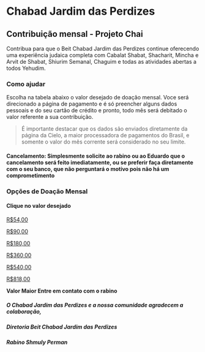 # Chabad Jardim das Perdizes
## Contribuição mensal - Projeto Chai

Contribua para que o Beit Chabad Jardim das Perdizes continue oferecendo uma experiência judaica completa com Cabalat Shabat, Shacharit, Mincha e Arvit de Shabat, Shiurim Semanal, Chaguim e todas as atividades abertas a todos Yehudim.

### Como ajudar

Escolha na tabela abaixo o valor desejado de doação mensal. Voce será direcionado a página de pagamento e é só preencher alguns dados pessoais e do seu cartão de crédito e pronto, todo mês será debitado o valor referente a sua contribuição.

> É importante destacar que os dados são enviados diretamente da página da Cielo, a maior processadora de pagamentos do Brasil, e somente o valor do mês corrente será considerado no seu limite. 

#### Cancelamento: Simplesmente solicite ao rabino ou ao Eduardo que o cancelamento será feito imediatamente, ou se preferir faça diretamente com o seu banco, que não perguntará o motivo pois não há um comprometimento

### Opções de Doação Mensal
#### Clique no valor desejado


[R$54,00](http://bit.ly/2kpcxAP)

[R$90,00](https://cieloecommerce.cielo.com.br/transactionalvnext/order/buynow/36a39a5d-2e84-4ac1-a62d-c1fc22fd5b56)

[R$180,00](http://bit.ly/2G7bCun)

[R$360,00](https://cieloecommerce.cielo.com.br/transactionalvnext/order/buynow/bcc69121-b4cf-4b2d-832f-fbb5b3ccf934)

[R$540,00](https://cieloecommerce.cielo.com.br/transactionalvnext/order/buynow/8299bc3d-673b-4f4f-8bb4-c30b106d749c)

[R$818,00](https://cieloecommerce.cielo.com.br/transactionalvnext/order/buynow/6d7436c9-a749-44a7-b635-f5f4eb435d24)

**Valor Maior Entre em contato com o rabino**


##### O Chabad Jardim das Perdizes e a nossa comunidade agradecem a colaboração,


##### Diretoria Beit Chabad Jardim das Perdizes
##### Rabino Shmuly Perman

